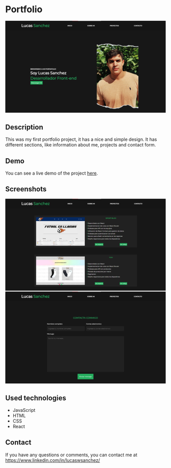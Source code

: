 # Portfolio

![Portfolio](/src/assets/images/screenshot1.png)

## Description
This was my first portfolio project, it has a nice and simple design. It has different sections, like information about me, projects and contact form.

## Demo
You can see a live demo of the project [here](https://lucaswsanchez-portfolio.netlify.app/).

## Screenshots
![Captura de pantalla 1](/src/assets/images/screenshot2.png)
![Captura de pantalla 2](/src/assets/images/screenshot3.png)

## Used technologies
- JavaScript
- HTML
- CSS
- React

## Contact
If you have any questions or comments, you can contact me at https://www.linkedin.com/in/lucaswsanchez/
